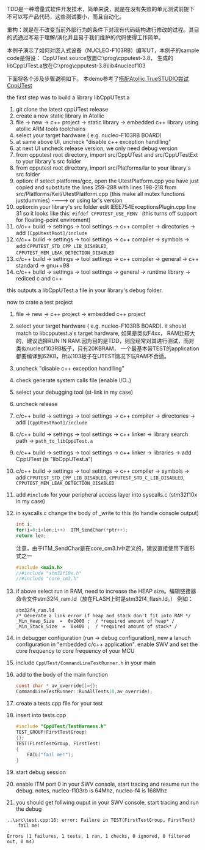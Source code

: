 
TDD是一种增量式软件开发技术，简单来说，就是在没有失败的单元测试前提下不可以写产品代码，这些测试要小，而且自动化。

重构：就是在不改变当前外部行为的条件下对现有代码结构进行修改的过程。其目的式通过写易于理解/演化并且易于我们维护的代码使得工作简单。

本例子演示了如何对嵌入式设备（NUCLEO-F103RB）编写UT，本例子的sample code是假设：
CppUTest source放置C:\prog\cpputest-3.8， 生成的libCppUTest.a放在C:\prog\cpputest-3.8\lib4nucleof103

下面将各个涉及步骤说明如下。 本demo参考了[搭配Atollic TrueSTUDIO尝试CppUTest](https://qiita.com/tk23ohtani/items/1f1cc4b9fa58a04f520c)


the first step was to build a library libCppUTest.a

1. git clone the latest cppUTest release
2. create a new static library in Atollic
3. file -> new -> c++ project -> static library -> embedded c++ library  using atollic ARM tools toolchains
4. select your target hardware ( e.g. nucleo-F103RB BOARD)
5. at same above UI, uncheck "disable c++ exception handlling" 
6. at next UI  uncheck release version, we only need debug version
7. from cpputest root directory, import src/CppUTest and src/CppUTestExt to your library's src folder
8. from cpputest root directory, import src/Platforms/lar  to your library's src folder
9. option: if select platforms/gcc, open the UtestPlatform.cpp you have just copied and substitute the lines 259-288 with lines 198-218 from src/Platforms/Keil/UtestPlatform.cpp (this make all mutex functions justdummies)   ----> or using lar's version
10. option:in your library's src folder edit IEEE754ExceptionsPlugin.cpp line 31 so it looks like this: `#ifdef CPPUTEST_USE_FENV ` (this turns off support for floating-point enviroment)
11. c/c++ build -> settings -> tool settings -> c++ compiler -> directories -> add `[CppUtestRoot]/include`
12. c/c++ build -> settings -> tool settings -> c++ compiler -> symbols -> add `CPPUTEST_STD_CPP_LIB_DISABLED`, `CPPUTEST_MEM_LEAK_DETECTION_DISABLED`
13. c/c++ build -> settings -> tool settings -> c++ compiler -> general -> c++ standard -> gnu++98
14. c/c++ build -> settings -> tool settings -> general -> runtime library -> rediced c and c++

this outputs a libCppUTest.a file in your library's debug folder.

now to crate a test project 

1. file -> new -> c++ project -> embedded c++ project 
2. select your target hardware ( e.g. nucleo-F103RB BOARD). it should match to libcpputest.a's target hardware, 
   如果是类似F4xx， RAM比较大的，建议选择RUN IN RAM.因为目的是TDD，则应经常对其进行测试，而对类似nucleof103RB板子，只有20KBRAM， 一个最基本带TEST的application都要编译到62KB，所以103板子在UTEST情况下玩RAM不合适。
   
3. uncheck "disable c++ exception handlling"
4. check generate system calls file (enable I/O..)
5. select your debugging tool (st-link in my case)
6. uncheck release 
7. c/c++ build -> settings -> tool settings -> c++ compiler -> directories -> add `[CppUtestRoot]/include`
8. c/c++ build -> settings -> tool settings -> c++ linker -> library search path -> `path_to_libCppUTest.a` 
9.  c/c++ build -> settings -> tool settings -> c++ linker -> libraries -> add  CppUTest (is "libCppUTest.a")
10. c/c++ build -> settings -> tool settings -> c++ compiler -> symbols -> add `CPPUTEST_STD_CPP_LIB_DISABLED`, `CPPUTEST_STD_C_LIB_DISABLED`, `CPPUTEST_MEM_LEAK_DETECTION_DISABLED`
11. add `#include` for your peripheral access layer into syscalls.c (stm32f10x in my case)
12. in syscalls.c change the body of _write to this (to handle console output)
    ```c
    int i;
    for(i=0;i<len;i++)  ITM_SendChar(*ptr++);
    return len;
    ```
    注意，由于ITM_SendChar是在core_cm3.h中定义的，建议直接使用下面形式之一
    ```c
    #include <main.h>
    //#include "stm32f10x.h"
    //#include "core_cm3.h"
    ```

13. if above select run in RAM, need to increase the HEAP size。编辑链接器命令文件stm32f4_ram.ld（放在FLASH上时是stm32f4_flash.ld。）
    例如：
    ```text
    stm32f4_ram.ld
    /* Generate a link error if heap and stack don't fit into RAM */
    _Min_Heap_Size  =  0x2000 ;  / *required amount of heap* / 
    _Min_Stack_Size  =  0x400 ;  / *required amount of stack* /
    ```

14. in debugger configuration (run -> debug configuration), new a lanuch configuration in "embedded c/c++ application".  enable SWV and set the core frequency to core frequency of your MCU
15. include `CppUTest/CommandLineTestRunner.h` in your main
16. add to the body of the main function
    ```c
    const char * av_override[]={};
    CommandLineTestRunner::RunAllTests(0,av_override);
    ```
17. create a tests.cpp file for your test
18. insert into tests.cpp
    ```c
    #include "CppUTest/TestHarness.h"
    TEST_GROUP(FirstTestGroup)
    {};
    TEST(FirstTestGroup, FirstTest)
    {
        FAIL("fail me!");
    }
    ```
19. start debug session
20. enable ITM port 0 in your SWV console, start tracing and resume run the debug. notes, nucleo-f103rb is 64Mhz, nucleo-f4 is 168Mhz
21. you should get follwing ouput in your SWV console, start tracing and run the debug
```text
..\src\test.cpp:16: error: Failure in TEST(FirstTestGroup, FirstTest)
	fail me!
.
Errors (1 failures, 1 tests, 1 ran, 1 checks, 0 ignored, 0 filtered out, 0 ms)
```

